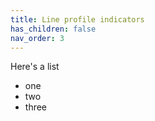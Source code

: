 ```yaml
---
title: Line profile indicators
has_children: false
nav_order: 3
---
```


Here's a list

- one
- two
- three

